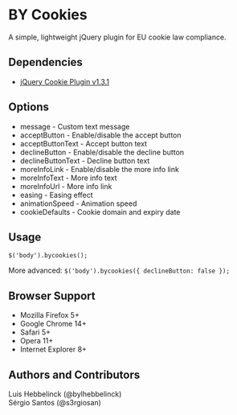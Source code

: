 # BY Cookies
A simple, lightweight jQuery plugin for EU cookie law compliance.

## Dependencies
* [jQuery Cookie Plugin v1.3.1](https://github.com/carhartl/jquery-cookie)

## Options
* message - Custom text message
* acceptButton - Enable/disable the accept button
* acceptButtonText - Accept button text
* declineButton - Enable/disable the decline button
* declineButtonText - Decline button text
* moreInfoLink - Enable/disable the more info link
* moreInfoText - More info text
* moreInfoUrl - More info link
* easing - Easing effect
* animationSpeed - Animation speed
* cookieDefaults - Cookie domain and expiry date

## Usage
`$('body').bycookies();`  

More advanced:
`$('body').bycookies({ declineButton: false });`

## Browser Support
* Mozilla Firefox 5+
* Google Chrome 14+
* Safari 5+
* Opera 11+
* Internet Explorer 8+

## Authors and Contributors
Luis Hebbelinck (@bylhebbelinck)  
Sérgio Santos (@s3rgiosan)

